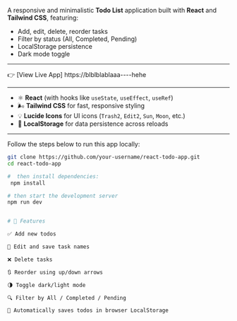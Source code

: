 <!-- # 📝 React Todo List App -->

A responsive and minimalistic **Todo List** application built with **React** and **Tailwind CSS**, featuring:

- Add, edit, delete, reorder tasks
- Filter by status (All, Completed, Pending)
- LocalStorage persistence
- Dark mode toggle

---

<!-- ## 🚀 Live Demo -->

👉 [View Live App]
 https://blblblablaaa----hehe


---

<!-- ## 🛠️ Technologies Used -->

- ⚛️ **React** (with hooks like `useState`, `useEffect`, `useRef`)
- 🌬️ **Tailwind CSS** for fast, responsive styling
- 💡 **Lucide Icons** for UI icons (`Trash2`, `Edit2`, `Sun`, `Moon`, etc.)
- 🧠 **LocalStorage** for data persistence across reloads

---

<!-- ## ⚙️ Setup Instructions -->

Follow the steps below to run this app locally:

<!-- ### 1. Clone the Repository -->

```bash
git clone https://github.com/your-username/react-todo-app.git
cd react-todo-app

#  then install dependencies:
 npm install

# then start the development server 
npm run dev


# 🙌 Features

✅ Add new todos

📝 Edit and save task names

❌ Delete tasks

🔃 Reorder using up/down arrows

🌗 Toggle dark/light mode

🔍 Filter by All / Completed / Pending

💾 Automatically saves todos in browser LocalStorage

